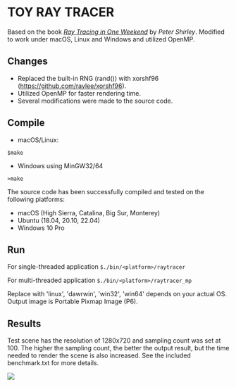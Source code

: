 # TOY RAY TRACER

Based on the book [_Ray Tracing in One Weekend_](https://raytracing.github.io/books/RayTracingInOneWeekend.html) by *Peter Shirley*. Modified to work under macOS, Linux and Windows and utilized OpenMP.

## Changes
* Replaced the built-in RNG (rand()) with xorshf96 (https://github.com/raylee/xorshf96).
* Utilized OpenMP for faster rendering time.
* Several modifications were made to the source code.

## Compile

* macOS/Linux:

`$make`

* Windows using MinGW32/64

`>make`

The source code has been successfully compiled and tested on the following platforms:

* macOS (High Sierra, Catalina, Big Sur, Monterey)
* Ubuntu (18.04, 20.10, 22.04)
* Windows 10 Pro

## Run

For single-threaded application
`$./bin/<platform>/raytracer`	

For multi-threaded application
`$./bin/<platform>/raytracer_mp`

Replace <platform> with 'linux', 'dawrwin', 'win32', 'win64' depends on your actual OS. Output image is Portable Pixmap Image (P6).
## Results

Test scene has the resolution of 1280x720 and sampling count was set at 100. The higher the sampling count, the better the output result, but the time needed to render the scene is also increased. See the included benchmark.txt for more details.

![](https://github.com/dzutrinh/Ray-Tracing-In-One-Weekend/blob/master/output.png)
